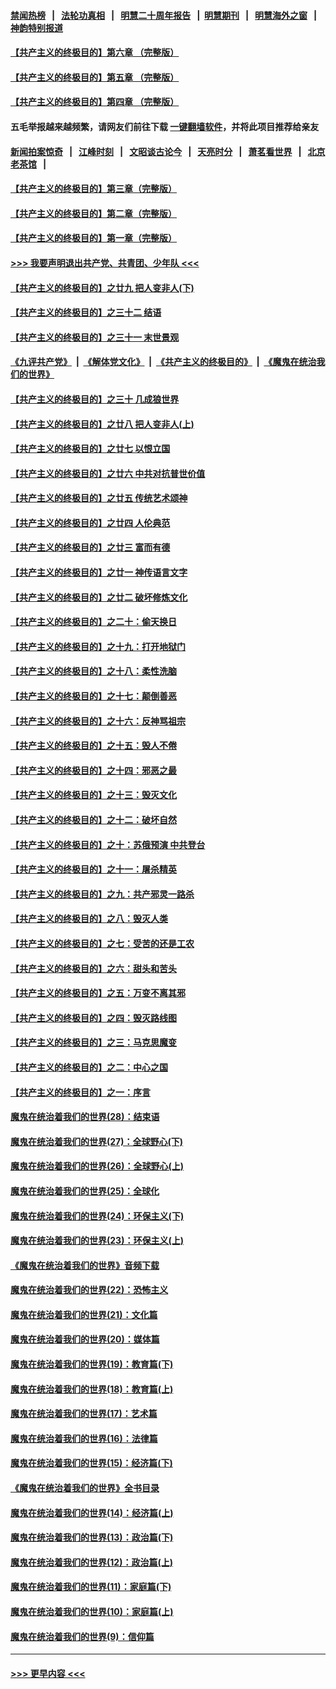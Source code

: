 #### [禁闻热榜](热点新闻.md?=0)  &nbsp;&nbsp;|&nbsp;&nbsp; [法轮功真相](https://github.com/gfw-breaker/truth/blob/master/README.md?=0) &nbsp;&nbsp;|&nbsp;&nbsp; [明慧二十周年报告](https://github.com/gfw-breaker/mh-reports/blob/master/README.md?=0) &nbsp;&nbsp;|&nbsp;&nbsp;[明慧期刊](https://github.com/gfw-breaker/mh-qikan) &nbsp;&nbsp;|&nbsp;&nbsp; [明慧海外之窗](https://github.com/gfw-breaker/mh-news/blob/master/README.md?=0) &nbsp;&nbsp;|&nbsp;&nbsp; [神韵特别报道](https://github.com/gfw-breaker/mh-news/blob/master/shenyun.md?=0)
#### [【共产主义的终极目的】第六章 （完整版）](../pages/nsc422/n11428913.md?t=02241931) 
#### [【共产主义的终极目的】第五章 （完整版）](../pages/nsc422/n11428912.md?t=02241931) 
#### [【共产主义的终极目的】第四章 （完整版）](../pages/nsc422/n11428907.md?t=02241931) 
#### 五毛举报越来越频繁，请网友们前往下载 [一键翻墙软件](https://github.com/gfw-breaker/ssr-accounts)，并将此项目推荐给亲友
#### [新闻拍案惊奇](https://github.com/gfw-breaker/banned-news/blob/master/pages/link4.md) &nbsp;&nbsp;|&nbsp;&nbsp; [江峰时刻](https://github.com/gfw-breaker/banned-news/blob/master/pages/link4.md) &nbsp;&nbsp;|&nbsp;&nbsp; [文昭谈古论今](https://github.com/gfw-breaker/banned-news/blob/master/pages/link4.md) &nbsp;&nbsp;|&nbsp;&nbsp; [天亮时分](https://github.com/gfw-breaker/banned-news/blob/master/pages/link4.md) &nbsp;&nbsp;|&nbsp;&nbsp; [萧茗看世界](https://github.com/gfw-breaker/banned-news/blob/master/pages/link4.md) &nbsp;&nbsp;|&nbsp;&nbsp; [北京老茶馆](https://github.com/gfw-breaker/banned-news/blob/master/pages/link4.md) &nbsp;&nbsp;|&nbsp;&nbsp; 
#### [【共产主义的终极目的】第三章（完整版）](../pages/nsc422/n11428848.md?t=02241931) 
#### [【共产主义的终极目的】第二章（完整版）](../pages/nsc422/n11428831.md?t=02241931) 
#### [【共产主义的终极目的】第一章（完整版）](../pages/nsc422/n11417651.md?t=02241931) 
#### [>>> 我要声明退出共产党、共青团、少年队 <<<](https://github.com/begood0513/goodnews/blob/master/quit/letter.md) 
#### [【共产主义的终极目的】之廿九 把人变非人(下)](../pages/nsc422/n11344140.md?t=02241931) 
#### [【共产主义的终极目的】之三十二 结语](../pages/nsc422/n11360535.md?t=02241931) 
#### [【共产主义的终极目的】之三十一 末世景观](../pages/nsc422/n11351129.md?t=02241931) 
#### [《九评共产党》](https://github.com/begood0513/9ping.md/blob/master/README.md) &nbsp;|&nbsp; [《解体党文化》](../../../../jtdwh.md/blob/master/README.md)  &nbsp;|&nbsp; [《共产主义的终极目的》](../../../../gczydzjmd.md/blob/master/README.md) &nbsp;|&nbsp; [《魔鬼在统治我们的世界》](../../../../mgztzwmdsj.md/blob/master/README.md) 
#### [【共产主义的终极目的】之三十 几成狼世界](../pages/nsc422/n11348280.md?t=02241931) 
#### [【共产主义的终极目的】之廿八 把人变非人(上)](../pages/nsc422/n11340492.md?t=02241931) 
#### [【共产主义的终极目的】之廿七 以恨立国](../pages/nsc422/n11336944.md?t=02241931) 
#### [【共产主义的终极目的】之廿六 中共对抗普世价值](../pages/nsc422/n11324785.md?t=02241931) 
#### [【共产主义的终极目的】之廿五 传统艺术颂神](../pages/nsc422/n11296396.md?t=02241931) 
#### [【共产主义的终极目的】之廿四 人伦典范](../pages/nsc422/n11296397.md?t=02241931) 
#### [【共产主义的终极目的】之廿三 富而有德](../pages/nsc422/n11283598.md?t=02241931) 
#### [【共产主义的终极目的】之廿一 神传语言文字](../pages/nsc422/n11263265.md?t=02241931) 
#### [【共产主义的终极目的】之廿二 破坏修炼文化](../pages/nsc422/n11245728.md?t=02241931) 
#### [【共产主义的终极目的】之二十：偷天换日](../pages/nsc422/n11238846.md?t=02241931) 
#### [【共产主义的终极目的】之十九：打开地狱门](../pages/nsc422/n11206376.md?t=02241931) 
#### [【共产主义的终极目的】之十八：柔性洗脑](../pages/nsc422/n11199994.md?t=02241931) 
#### [【共产主义的终极目的】之十七：颠倒善恶](../pages/nsc422/n11179782.md?t=02241931) 
#### [【共产主义的终极目的】之十六：反神骂祖宗](../pages/nsc422/n11166798.md?t=02241931) 
#### [【共产主义的终极目的】之十五：毁人不倦](../pages/nsc422/n11166792.md?t=02241931) 
#### [【共产主义的终极目的】之十四：邪恶之最](../pages/nsc422/n11150249.md?t=02241931) 
#### [【共产主义的终极目的】之十三：毁灭文化](../pages/nsc422/n11135227.md?t=02241931) 
#### [【共产主义的终极目的】之十二：破坏自然](../pages/nsc422/n11135214.md?t=02241931) 
#### [【共产主义的终极目的】之十：苏俄预演 中共登台](../pages/nsc422/n11118424.md?t=02241931) 
#### [【共产主义的终极目的】之十一：屠杀精英](../pages/nsc422/n11118442.md?t=02241931) 
#### [【共产主义的终极目的】之九：共产邪灵一路杀](../pages/nsc422/n11114139.md?t=02241931) 
#### [【共产主义的终极目的】之八：毁灭人类](../pages/nsc422/n11108503.md?t=02241931) 
#### [【共产主义的终极目的】之七：受苦的还是工农](../pages/nsc422/n11101809.md?t=02241931) 
#### [【共产主义的终极目的】之六：甜头和苦头](../pages/nsc422/n11096971.md?t=02241931) 
#### [【共产主义的终极目的】之五：万变不离其邪](../pages/nsc422/n11091285.md?t=02241931) 
#### [【共产主义的终极目的】之四：毁灭路线图](../pages/nsc422/n11086284.md?t=02241931) 
#### [【共产主义的终极目的】之三：马克思魔变](../pages/nsc422/n11061941.md?t=02241931) 
#### [【共产主义的终极目的】之二：中心之国](../pages/nsc422/n11047728.md?t=02241931) 
#### [【共产主义的终极目的】之一：序言](../pages/nsc422/n11086077.md?t=02241931) 
#### [魔鬼在统治着我们的世界(28)：结束语](../pages/nsc422/n10936246.md?t=02241931) 
#### [魔鬼在统治着我们的世界(27)：全球野心(下)](../pages/nsc422/n10928319.md?t=02241931) 
#### [魔鬼在统治着我们的世界(26)：全球野心(上)](../pages/nsc422/n10900318.md?t=02241931) 
#### [魔鬼在统治着我们的世界(25)：全球化](../pages/nsc422/n10788205.md?t=02241931) 
#### [魔鬼在统治着我们的世界(24)：环保主义(下)](../pages/nsc422/n10695307.md?t=02241931) 
#### [魔鬼在统治着我们的世界(23)：环保主义(上)](../pages/nsc422/n10688613.md?t=02241931) 
#### [《魔鬼在统治着我们的世界》音频下载](../pages/nsc422/n10635553.md?t=02241931) 
#### [魔鬼在统治着我们的世界(22)：恐怖主义](../pages/nsc422/n10614727.md?t=02241931) 
#### [魔鬼在统治着我们的世界(21)：文化篇](../pages/nsc422/n10597706.md?t=02241931) 
#### [魔鬼在统治着我们的世界(20)：媒体篇](../pages/nsc422/n10586579.md?t=02241931) 
#### [魔鬼在统治着我们的世界(19)：教育篇(下)](../pages/nsc422/n10564808.md?t=02241931) 
#### [魔鬼在统治着我们的世界(18)：教育篇(上)](../pages/nsc422/n10526970.md?t=02241931) 
#### [魔鬼在统治着我们的世界(17)：艺术篇](../pages/nsc422/n10499093.md?t=02241931) 
#### [魔鬼在统治着我们的世界(16)：法律篇](../pages/nsc422/n10485969.md?t=02241931) 
#### [魔鬼在统治着我们的世界(15)：经济篇(下)](../pages/nsc422/n10469975.md?t=02241931) 
#### [《魔鬼在统治着我们的世界》全书目录](../pages/nsc422/n10464261.md?t=02241931) 
#### [魔鬼在统治着我们的世界(14)：经济篇(上)](../pages/nsc422/n10457370.md?t=02241931) 
#### [魔鬼在统治着我们的世界(13)：政治篇(下)](../pages/nsc422/n10448270.md?t=02241931) 
#### [魔鬼在统治着我们的世界(12)：政治篇(上)](../pages/nsc422/n10444576.md?t=02241931) 
#### [魔鬼在统治着我们的世界(11)：家庭篇(下)](../pages/nsc422/n10440961.md?t=02241931) 
#### [魔鬼在统治着我们的世界(10)：家庭篇(上)](../pages/nsc422/n10435448.md?t=02241931) 
#### [魔鬼在统治着我们的世界(9)：信仰篇](../pages/nsc422/n10432159.md?t=02241931) 

----
#### [ >>> 更早内容 <<< ](../indexes/nsc422-earlier.md)
